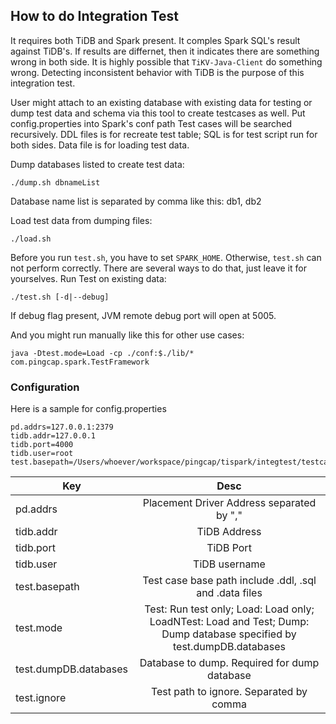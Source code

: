 ## How to do Integration Test
It requires both TiDB and Spark present. It comples Spark SQL's result against TiDB's. If results are differnet, then it indicates there are something wrong in both side. It is highly possible that `TiKV-Java-Client` do something wrong. Detecting inconsistent behavior with TiDB is the purpose of this integration test.

User might attach to an existing database with existing data for testing or dump test data and schema via this tool to create testcases as well.
Put config.properties into Spark's conf path
Test cases will be searched recursively. DDL files is for recreate test table; SQL is for test script run for both sides. Data file is for loading test data.

Dump databases listed to create test data:
```
./dump.sh dbnameList
```
Database name list is separated by comma like this: db1, db2

Load test data from dumping files:
```
./load.sh 
```

Before you run `test.sh`, you have to set `SPARK_HOME`. Otherwise, `test.sh` can not perform 
correctly.
There are several ways to do that, just leave it for yourselves.
Run Test on existing data:
```
./test.sh [-d|--debug]
```
If debug flag present, JVM remote debug port will open at 5005.

And you might run manually like this for other use cases:
```
java -Dtest.mode=Load -cp ./conf:$./lib/* com.pingcap.spark.TestFramework
```

### Configuration
Here is a sample for config.properties
```
pd.addrs=127.0.0.1:2379
tidb.addr=127.0.0.1
tidb.port=4000
tidb.user=root
test.basepath=/Users/whoever/workspace/pingcap/tispark/integtest/testcases
```

| Key           | Desc          |
| ------------- |:-------------:|
| pd.addrs        | Placement Driver Address separated by "," |
| tidb.addr      | TiDB Address      |
| tidb.port      | TiDB Port      |
| tidb.user      | TiDB username |
| test.basepath  | Test case base path include .ddl, .sql and .data files | 
| test.mode      | Test: Run test only; Load: Load only; LoadNTest: Load and Test; Dump: Dump database specified by test.dumpDB.databases |
| test.dumpDB.databases  | Database to dump. Required for dump database |
| test.ignore      | Test path to ignore. Separated by comma |
